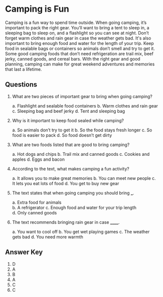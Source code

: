 # Camping is Fun

Camping is a fun way to spend time outside. When going camping, it’s important to pack the right gear. You’ll want to bring a tent to sleep in, a sleeping bag to sleep on, and a flashlight so you can see at night. Don’t forget warm clothes and rain gear in case the weather gets bad. It's also important to bring enough food and water for the length of your trip. Keep food in sealable bags or containers so animals don’t smell and try to get it. Some good camping foods that don’t need refrigeration are trail mix, beef jerky, canned goods, and cereal bars. With the right gear and good planning, camping can make for great weekend adventures and memories that last a lifetime.

## Questions

1. What are two pieces of important gear to bring when going camping?

   a. Flashlight and sealable food containers
   b. Warm clothes and rain gear
   c. Sleeping bag and beef jerky
   d. Tent and sleeping bag

2. Why is it important to keep food sealed while camping?

   a. So animals don’t try to get it
   b. So the food stays fresh longer
   c. So food is easier to pack
   d. So food doesn’t get dirty

3. What are two foods listed that are good to bring camping?

   a. Hot dogs and chips
   b. Trail mix and canned goods
   c. Cookies and apples
   d. Eggs and bacon

4. According to the text, what makes camping a fun activity?

   a. It allows you to make great memories
   b. You can meet new people
   c. It lets you eat lots of food
   d. You get to buy new gear

5. The text states that when going camping you should bring ****\_****.

   a. Extra food for animals  
   b. A refrigerator
   c. Enough food and water for your trip length  
   d. Only canned goods

6. The text recommends bringing rain gear in case **\_\_\_\_**.

   a. You want to cool off
   b. You get wet playing games
   c. The weather gets bad
   d. You need more warmth

## Answer Key

1. D
2. A
3. B
4. A
5. C
6. C
